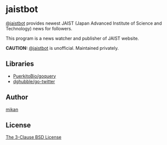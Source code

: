 jaistbot
========

[@jaistbot](https://twitter.com/jaistbot) provides newest JAIST (Japan Advanced Institute of Science and Technology) news for followers.

This program is a news watcher and publisher of JAIST website.

**CAUTION:** [@jaistbot](https://twitter.com/jaistbot) is unofficial. Maintained privately.

Libraries
--------

* [PuerkitoBio/goquery](https://github.com/PuerkitoBio/goquery)
* [dghubble/go-twitter](https://github.com/dghubble/go-twitter)

Author
------

[mikan](https://github.com/mikan)

License
-------

[The 3-Clause BSD License](LICENSE)

